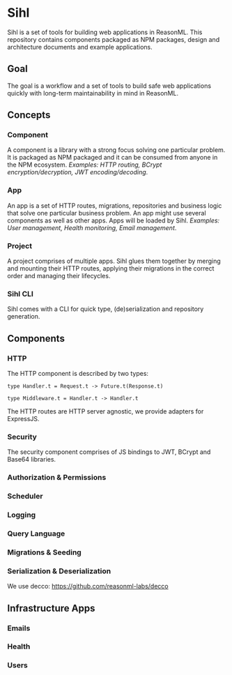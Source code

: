 # Sihl

Sihl is a set of tools for building web applications in ReasonML. This repository contains components packaged as NPM packages, design and architecture documents and example applications.

## Goal

The goal is a workflow and a set of tools to build safe web applications quickly with long-term maintainability in mind in ReasonML.

## Concepts

### Component

A component is a library with a strong focus solving one particular problem. It is packaged as NPM packaged and it can be consumed from anyone in the NPM ecosystem. *Examples: HTTP routing, BCrypt encryption/decryption, JWT encoding/decoding*.

### App

An app is a set of HTTP routes, migrations, repositories and business logic that solve one particular business problem. An app might use several components as well as other apps. Apps will be loaded by Sihl. *Examples: User management, Health monitoring, Email management*.

### Project

A project comprises of multiple apps. Sihl glues them together by merging and mounting their HTTP routes, applying their migrations in the correct order and managing their lifecycles.

### Sihl CLI

Sihl comes with a CLI for quick type, (de)serialization and repository generation.

## Components

### HTTP

The HTTP component is described by two types:
```reasonml
type Handler.t = Request.t -> Future.t(Response.t)
```
```reasonml
type Middleware.t = Handler.t -> Handler.t
```

The HTTP routes are HTTP server agnostic, we provide adapters for ExpressJS.

### Security

The security component comprises of JS bindings to JWT, BCrypt and Base64 libraries.

### Authorization & Permissions

### Scheduler

### Logging

### Query Language

### Migrations & Seeding

### Serialization & Deserialization

We use decco: https://github.com/reasonml-labs/decco

## Infrastructure Apps

### Emails

### Health

### Users
